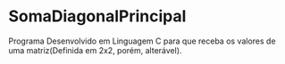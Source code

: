SomaDiagonalPrincipal
=====================

Programa Desenvolvido em Linguagem C para que receba os valores de uma matriz(Definida em 2x2, porém, alterável).
